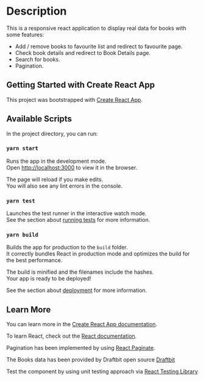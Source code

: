 # Description

This is a responsive react application to display real data for books with some features:

- Add / remove books to favourite list and redirect to favourite page.
- Check book details and redirect to Book Details page.
- Search for books.
- Pagination.

## Getting Started with Create React App

This project was bootstrapped with [Create React App](https://github.com/facebook/create-react-app).

## Available Scripts

In the project directory, you can run:

### `yarn start`

Runs the app in the development mode.\
Open [http://localhost:3000](http://localhost:3000) to view it in the browser.

The page will reload if you make edits.\
You will also see any lint errors in the console.

### `yarn test`

Launches the test runner in the interactive watch mode.\
See the section about [running tests](https://facebook.github.io/create-react-app/docs/running-tests) for more information.

### `yarn build`

Builds the app for production to the `build` folder.\
It correctly bundles React in production mode and optimizes the build for the best performance.

The build is minified and the filenames include the hashes.\
Your app is ready to be deployed!

See the section about [deployment](https://facebook.github.io/create-react-app/docs/deployment) for more information.

## Learn More

You can learn more in the [Create React App documentation](https://facebook.github.io/create-react-app/docs/getting-started).

To learn React, check out the [React documentation](https://reactjs.org/).

Pagination has been implemented by using [React Paginate](https://www.npmjs.com/package/react-paginate/).

The Books data has been provided by Draftbit open source [Draftbit](https://draftbit.com/)

Test the component by using unit testing approach via [React Testing Library](https://testing-library.com/docs/react-testing-library/intro/)
